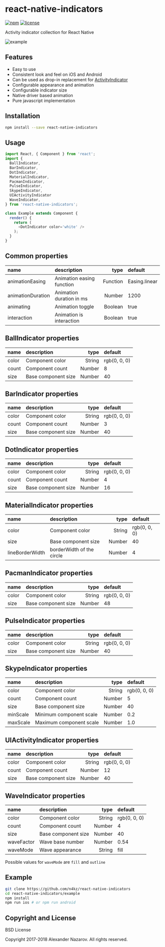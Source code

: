 [npm-badge]: https://img.shields.io/npm/v/react-native-indicators.svg?colorB=ff6d00
[npm-url]: https://npmjs.com/package/react-native-indicators
[license-badge]: https://img.shields.io/npm/l/react-native-indicators.svg?colorB=448aff
[license-url]: https://raw.githubusercontent.com/n4kz/react-native-indicators/master/license.txt
[example-url]: https://user-images.githubusercontent.com/2055622/28246049-e82c70e8-6a1b-11e7-93cc-8aa6d0d19867.gif
[indicator]: https://facebook.github.io/react-native/docs/activityindicator.html

# react-native-indicators

[![npm][npm-badge]][npm-url]
[![license][license-badge]][license-url]

Activity indicator collection for React Native

![example][example-url]

## Features

* Easy to use
* Consistent look and feel on iOS and Android
* Can be used as drop-in replacement for [ActivityIndicator][indicator]
* Configurable appearance and animation
* Configurable indicator size
* Native driver based animation
* Pure javascript implementation

## Installation

```bash
npm install --save react-native-indicators
```

## Usage

```javascript
import React, { Component } from 'react';
import {
  BallIndicator,
  BarIndicator,
  DotIndicator,
  MaterialIndicator,
  PacmanIndicator,
  PulseIndicator,
  SkypeIndicator,
  UIActivityIndicator
  WaveIndicator,
} from 'react-native-indicators';

class Example extends Component {
  render() {
    return (
      <DotIndicator color='white' />
    );
  }
}
```

## Common properties

 name               | description                   | type     | default
:------------------ |:----------------------------- | --------:|:-------------
 animationEasing    | Animation easing function     | Function | Easing.linear
 animationDuration  | Animation duration in ms      |   Number | 1200
 animating          | Animation toggle              |  Boolean | true
 interaction        | Animation is interaction      |  Boolean | true

## BallIndicator properties

 name  | description         | type   | default
:----- |:------------------- | ------:|:------------
 color | Component color     | String | rgb(0, 0, 0)
 count | Component count     | Number | 8
 size  | Base component size | Number | 40

## BarIndicator properties

 name  | description         | type   | default
:----- |:------------------- | ------:|:------------
 color | Component color     | String | rgb(0, 0, 0)
 count | Component count     | Number | 3
 size  | Base component size | Number | 40

## DotIndicator properties

 name  | description         | type   | default
:----- |:------------------- | ------:|:------------
 color | Component color     | String | rgb(0, 0, 0)
 count | Component count     | Number | 4
 size  | Base component size | Number | 16

## MaterialIndicator properties

 name            | description               | type   | default
:--------------- |:------------------------- | ------:|:------------
 color           | Component color           | String | rgb(0, 0, 0)
 size            | Base component size       | Number | 40
 lineBorderWidth | borderWidth of the circle | Number | 4

## PacmanIndicator properties

 name  | description         | type   | default
:----- |:------------------- | ------:|:------------
 color | Component color     | String | rgb(0, 0, 0)
 size  | Base component size | Number | 48

## PulseIndicator properties

 name  | description         | type   | default
:----- |:------------------- | ------:|:------------
 color | Component color     | String | rgb(0, 0, 0)
 size  | Base component size | Number | 40

## SkypeIndicator properties

 name     | description             | type   | default
:-------- |:----------------------- | ------:|:------------
 color    | Component color         | String | rgb(0, 0, 0)
 count    | Component count         | Number | 5
 size     | Base component size     | Number | 40
 minScale | Minimum component scale | Number | 0.2
 maxScale | Maximum component scale | Number | 1.0

## UIActivityIndicator properties

 name  | description         | type   | default
:----- |:------------------- | ------:|:------------
 color | Component color     | String | rgb(0, 0, 0)
 count | Component count     | Number | 12
 size  | Base component size | Number | 40

## WaveIndicator properties

 name       | description         | type   | default
:---------- |:------------------- | ------:|:------------
 color      | Component color     | String | rgb(0, 0, 0)
 count      | Component count     | Number | 4
 size       | Base component size | Number | 40
 waveFactor | Wave base number    | Number | 0.54
 waveMode   | Wave appearance     | String | fill

Possible values for `waveMode` are `fill` and `outline`

## Example

```bash
git clone https://github.com/n4kz/react-native-indicators
cd react-native-indicators/example
npm install
npm run ios # or npm run android
```

## Copyright and License

BSD License

Copyright 2017-2018 Alexander Nazarov. All rights reserved.
